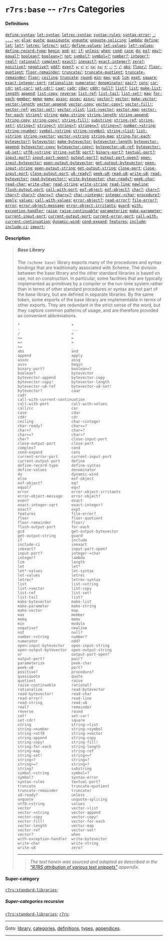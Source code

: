 

<a id='category__r7rs__r7rs_3a_base'></a>

# `r7rs:base` -- `r7rs` Categories


#### Definitions

[`define-syntax`](../../r7rs/definitions/define-syntax.md#definition__r7rs__define-syntax);
[`let-syntax`](../../r7rs/definitions/let-syntax.md#definition__r7rs__let-syntax);
[`letrec-syntax`](../../r7rs/definitions/letrec-syntax.md#definition__r7rs__letrec-syntax);
[`syntax-rules`](../../r7rs/definitions/syntax-rules.md#definition__r7rs__syntax-rules);
[`syntax-error`](../../r7rs/definitions/syntax-error.md#definition__r7rs__syntax-error);
[`_`](../../r7rs/definitions/ZZZZ__5f.md#definition__r7rs__ZZZZ__5f);
[`...`](../../r7rs/definitions/ZZZZ__2e_2e_2e.md#definition__r7rs__ZZZZ__2e_2e_2e);
[`=>`](../../r7rs/definitions/ZZZZ__3d_3e.md#definition__r7rs__ZZZZ__3d_3e);
[`else`](../../r7rs/definitions/else.md#definition__r7rs__else);
[`quote`](../../r7rs/definitions/quote.md#definition__r7rs__quote);
[`quasiquote`](../../r7rs/definitions/quasiquote.md#definition__r7rs__quasiquote);
[`unquote`](../../r7rs/definitions/unquote.md#definition__r7rs__unquote);
[`unquote-splicing`](../../r7rs/definitions/unquote-splicing.md#definition__r7rs__unquote-splicing);
[`lambda`](../../r7rs/definitions/lambda.md#definition__r7rs__lambda);
[`define`](../../r7rs/definitions/define.md#definition__r7rs__define);
[`let`](../../r7rs/definitions/let.md#definition__r7rs__let);
[`let*`](../../r7rs/definitions/let_2a.md#definition__r7rs__let_2a);
[`letrec`](../../r7rs/definitions/letrec.md#definition__r7rs__letrec);
[`letrec*`](../../r7rs/definitions/letrec_2a.md#definition__r7rs__letrec_2a);
[`set!`](../../r7rs/definitions/set_21.md#definition__r7rs__set_21);
[`define-values`](../../r7rs/definitions/define-values.md#definition__r7rs__define-values);
[`let-values`](../../r7rs/definitions/let-values.md#definition__r7rs__let-values);
[`let*-values`](../../r7rs/definitions/let_2a_-values.md#definition__r7rs__let_2a_-values);
[`define-record-type`](../../r7rs/definitions/define-record-type.md#definition__r7rs__define-record-type);
[`begin`](../../r7rs/definitions/begin.md#definition__r7rs__begin);
[`and`](../../r7rs/definitions/and.md#definition__r7rs__and);
[`or`](../../r7rs/definitions/or.md#definition__r7rs__or);
[`if`](../../r7rs/definitions/if.md#definition__r7rs__if);
[`unless`](../../r7rs/definitions/unless.md#definition__r7rs__unless);
[`when`](../../r7rs/definitions/when.md#definition__r7rs__when);
[`cond`](../../r7rs/definitions/cond.md#definition__r7rs__cond);
[`case`](../../r7rs/definitions/case.md#definition__r7rs__case);
[`do`](../../r7rs/definitions/do.md#definition__r7rs__do);
[`eq?`](../../r7rs/definitions/eq_3f.md#definition__r7rs__eq_3f);
[`eqv?`](../../r7rs/definitions/eqv_3f.md#definition__r7rs__eqv_3f);
[`equal?`](../../r7rs/definitions/equal_3f.md#definition__r7rs__equal_3f);
[`boolean?`](../../r7rs/definitions/boolean_3f.md#definition__r7rs__boolean_3f);
[`boolean=?`](../../r7rs/definitions/boolean_3d_3f.md#definition__r7rs__boolean_3d_3f);
[`not`](../../r7rs/definitions/not.md#definition__r7rs__not);
[`symbol?`](../../r7rs/definitions/symbol_3f.md#definition__r7rs__symbol_3f);
[`symbol=?`](../../r7rs/definitions/symbol_3d_3f.md#definition__r7rs__symbol_3d_3f);
[`number?`](../../r7rs/definitions/number_3f.md#definition__r7rs__number_3f);
[`integer?`](../../r7rs/definitions/integer_3f.md#definition__r7rs__integer_3f);
[`real?`](../../r7rs/definitions/real_3f.md#definition__r7rs__real_3f);
[`rational?`](../../r7rs/definitions/rational_3f.md#definition__r7rs__rational_3f);
[`complex?`](../../r7rs/definitions/complex_3f.md#definition__r7rs__complex_3f);
[`exact?`](../../r7rs/definitions/exact_3f.md#definition__r7rs__exact_3f);
[`inexact?`](../../r7rs/definitions/inexact_3f.md#definition__r7rs__inexact_3f);
[`exact-integer?`](../../r7rs/definitions/exact-integer_3f.md#definition__r7rs__exact-integer_3f);
[`zero?`](../../r7rs/definitions/zero_3f.md#definition__r7rs__zero_3f);
[`positive?`](../../r7rs/definitions/positive_3f.md#definition__r7rs__positive_3f);
[`negative?`](../../r7rs/definitions/negative_3f.md#definition__r7rs__negative_3f);
[`odd?`](../../r7rs/definitions/odd_3f.md#definition__r7rs__odd_3f);
[`even?`](../../r7rs/definitions/even_3f.md#definition__r7rs__even_3f);
[`=`](../../r7rs/definitions/ZZZZ__3d.md#definition__r7rs__ZZZZ__3d);
[`<`](../../r7rs/definitions/ZZZZ__3c.md#definition__r7rs__ZZZZ__3c);
[`>`](../../r7rs/definitions/ZZZZ__3e.md#definition__r7rs__ZZZZ__3e);
[`<=`](../../r7rs/definitions/ZZZZ__3c_3d.md#definition__r7rs__ZZZZ__3c_3d);
[`>=`](../../r7rs/definitions/ZZZZ__3e_3d.md#definition__r7rs__ZZZZ__3e_3d);
[`+`](../../r7rs/definitions/ZZZZ__2b.md#definition__r7rs__ZZZZ__2b);
[`-`](../../r7rs/definitions/ZZZZ__2d.md#definition__r7rs__ZZZZ__2d);
[`*`](../../r7rs/definitions/ZZZZ__2a.md#definition__r7rs__ZZZZ__2a);
[`/`](../../r7rs/definitions/ZZZZ__2f.md#definition__r7rs__ZZZZ__2f);
[`abs`](../../r7rs/definitions/abs.md#definition__r7rs__abs);
[`floor/`](../../r7rs/definitions/floor_2f.md#definition__r7rs__floor_2f);
[`floor-quotient`](../../r7rs/definitions/floor-quotient.md#definition__r7rs__floor-quotient);
[`floor-remainder`](../../r7rs/definitions/floor-remainder.md#definition__r7rs__floor-remainder);
[`truncate/`](../../r7rs/definitions/truncate_2f.md#definition__r7rs__truncate_2f);
[`truncate-quotient`](../../r7rs/definitions/truncate-quotient.md#definition__r7rs__truncate-quotient);
[`truncate-remainder`](../../r7rs/definitions/truncate-remainder.md#definition__r7rs__truncate-remainder);
[`floor`](../../r7rs/definitions/floor.md#definition__r7rs__floor);
[`ceiling`](../../r7rs/definitions/ceiling.md#definition__r7rs__ceiling);
[`truncate`](../../r7rs/definitions/truncate.md#definition__r7rs__truncate);
[`round`](../../r7rs/definitions/round.md#definition__r7rs__round);
[`min`](../../r7rs/definitions/min.md#definition__r7rs__min);
[`max`](../../r7rs/definitions/max.md#definition__r7rs__max);
[`gcd`](../../r7rs/definitions/gcd.md#definition__r7rs__gcd);
[`lcm`](../../r7rs/definitions/lcm.md#definition__r7rs__lcm);
[`expt`](../../r7rs/definitions/expt.md#definition__r7rs__expt);
[`square`](../../r7rs/definitions/square.md#definition__r7rs__square);
[`exact-integer-sqrt`](../../r7rs/definitions/exact-integer-sqrt.md#definition__r7rs__exact-integer-sqrt);
[`rationalize`](../../r7rs/definitions/rationalize.md#definition__r7rs__rationalize);
[`numerator`](../../r7rs/definitions/numerator.md#definition__r7rs__numerator);
[`denominator`](../../r7rs/definitions/denominator.md#definition__r7rs__denominator);
[`pair?`](../../r7rs/definitions/pair_3f.md#definition__r7rs__pair_3f);
[`cons`](../../r7rs/definitions/cons.md#definition__r7rs__cons);
[`car`](../../r7rs/definitions/car.md#definition__r7rs__car);
[`cdr`](../../r7rs/definitions/cdr.md#definition__r7rs__cdr);
[`set-car!`](../../r7rs/definitions/set-car_21.md#definition__r7rs__set-car_21);
[`set-cdr!`](../../r7rs/definitions/set-cdr_21.md#definition__r7rs__set-cdr_21);
[`caar`](../../r7rs/definitions/caar.md#definition__r7rs__caar);
[`cadr`](../../r7rs/definitions/cadr.md#definition__r7rs__cadr);
[`cdar`](../../r7rs/definitions/cdar.md#definition__r7rs__cdar);
[`cddr`](../../r7rs/definitions/cddr.md#definition__r7rs__cddr);
[`null?`](../../r7rs/definitions/null_3f.md#definition__r7rs__null_3f);
[`list?`](../../r7rs/definitions/list_3f.md#definition__r7rs__list_3f);
[`list`](../../r7rs/definitions/list.md#definition__r7rs__list);
[`make-list`](../../r7rs/definitions/make-list.md#definition__r7rs__make-list);
[`length`](../../r7rs/definitions/length.md#definition__r7rs__length);
[`append`](../../r7rs/definitions/append.md#definition__r7rs__append);
[`list-copy`](../../r7rs/definitions/list-copy.md#definition__r7rs__list-copy);
[`reverse`](../../r7rs/definitions/reverse.md#definition__r7rs__reverse);
[`list-ref`](../../r7rs/definitions/list-ref.md#definition__r7rs__list-ref);
[`list-tail`](../../r7rs/definitions/list-tail.md#definition__r7rs__list-tail);
[`list-set!`](../../r7rs/definitions/list-set_21.md#definition__r7rs__list-set_21);
[`map`](../../r7rs/definitions/map.md#definition__r7rs__map);
[`for-each`](../../r7rs/definitions/for-each.md#definition__r7rs__for-each);
[`member`](../../r7rs/definitions/member.md#definition__r7rs__member);
[`memq`](../../r7rs/definitions/memq.md#definition__r7rs__memq);
[`memv`](../../r7rs/definitions/memv.md#definition__r7rs__memv);
[`assoc`](../../r7rs/definitions/assoc.md#definition__r7rs__assoc);
[`assqc`](../../r7rs/definitions/assqc.md#definition__r7rs__assqc);
[`assvc`](../../r7rs/definitions/assvc.md#definition__r7rs__assvc);
[`vector?`](../../r7rs/definitions/vector_3f.md#definition__r7rs__vector_3f);
[`vector`](../../r7rs/definitions/vector.md#definition__r7rs__vector);
[`make-vector`](../../r7rs/definitions/make-vector.md#definition__r7rs__make-vector);
[`vector-length`](../../r7rs/definitions/vector-length.md#definition__r7rs__vector-length);
[`vector-append`](../../r7rs/definitions/vector-append.md#definition__r7rs__vector-append);
[`vector-copy`](../../r7rs/definitions/vector-copy.md#definition__r7rs__vector-copy);
[`vector-copy!`](../../r7rs/definitions/vector-copy_21.md#definition__r7rs__vector-copy_21);
[`vector-fill!`](../../r7rs/definitions/vector-fill_21.md#definition__r7rs__vector-fill_21);
[`vector-ref`](../../r7rs/definitions/vector-ref.md#definition__r7rs__vector-ref);
[`vector-set!`](../../r7rs/definitions/vector-set_21.md#definition__r7rs__vector-set_21);
[`vector->list`](../../r7rs/definitions/vector-_3e_list.md#definition__r7rs__vector-_3e_list);
[`list->vector`](../../r7rs/definitions/list-_3e_vector.md#definition__r7rs__list-_3e_vector);
[`vector-map`](../../r7rs/definitions/vector-map.md#definition__r7rs__vector-map);
[`vector-for-each`](../../r7rs/definitions/vector-for-each.md#definition__r7rs__vector-for-each);
[`string?`](../../r7rs/definitions/string_3f.md#definition__r7rs__string_3f);
[`string`](../../r7rs/definitions/string.md#definition__r7rs__string);
[`make-string`](../../r7rs/definitions/make-string.md#definition__r7rs__make-string);
[`string-length`](../../r7rs/definitions/string-length.md#definition__r7rs__string-length);
[`string-append`](../../r7rs/definitions/string-append.md#definition__r7rs__string-append);
[`string-copy`](../../r7rs/definitions/string-copy.md#definition__r7rs__string-copy);
[`string-copy!`](../../r7rs/definitions/string-copy_21.md#definition__r7rs__string-copy_21);
[`string-fill!`](../../r7rs/definitions/string-fill_21.md#definition__r7rs__string-fill_21);
[`substring`](../../r7rs/definitions/substring.md#definition__r7rs__substring);
[`string-ref`](../../r7rs/definitions/string-ref.md#definition__r7rs__string-ref);
[`string-set!`](../../r7rs/definitions/string-set_21.md#definition__r7rs__string-set_21);
[`string=?`](../../r7rs/definitions/string_3d_3f.md#definition__r7rs__string_3d_3f);
[`string<?`](../../r7rs/definitions/string_3c_3f.md#definition__r7rs__string_3c_3f);
[`string>?`](../../r7rs/definitions/string_3e_3f.md#definition__r7rs__string_3e_3f);
[`string<=?`](../../r7rs/definitions/string_3c_3d_3f.md#definition__r7rs__string_3c_3d_3f);
[`string>=?`](../../r7rs/definitions/string_3e_3d_3f.md#definition__r7rs__string_3e_3d_3f);
[`number->string`](../../r7rs/definitions/number-_3e_string.md#definition__r7rs__number-_3e_string);
[`string->number`](../../r7rs/definitions/string-_3e_number.md#definition__r7rs__string-_3e_number);
[`symbol->string`](../../r7rs/definitions/symbol-_3e_string.md#definition__r7rs__symbol-_3e_string);
[`string->symbol`](../../r7rs/definitions/string-_3e_symbol.md#definition__r7rs__string-_3e_symbol);
[`string->list`](../../r7rs/definitions/string-_3e_list.md#definition__r7rs__string-_3e_list);
[`list->string`](../../r7rs/definitions/list-_3e_string.md#definition__r7rs__list-_3e_string);
[`string->vector`](../../r7rs/definitions/string-_3e_vector.md#definition__r7rs__string-_3e_vector);
[`vector->string`](../../r7rs/definitions/vector-_3e_string.md#definition__r7rs__vector-_3e_string);
[`string-map`](../../r7rs/definitions/string-map.md#definition__r7rs__string-map);
[`string-for-each`](../../r7rs/definitions/string-for-each.md#definition__r7rs__string-for-each);
[`bytevector?`](../../r7rs/definitions/bytevector_3f.md#definition__r7rs__bytevector_3f);
[`bytevector`](../../r7rs/definitions/bytevector.md#definition__r7rs__bytevector);
[`make-bytevector`](../../r7rs/definitions/make-bytevector.md#definition__r7rs__make-bytevector);
[`bytevector-length`](../../r7rs/definitions/bytevector-length.md#definition__r7rs__bytevector-length);
[`bytevector-append`](../../r7rs/definitions/bytevector-append.md#definition__r7rs__bytevector-append);
[`bytevector-copy`](../../r7rs/definitions/bytevector-copy.md#definition__r7rs__bytevector-copy);
[`bytevector-copy!`](../../r7rs/definitions/bytevector-copy_21.md#definition__r7rs__bytevector-copy_21);
[`bytevector-u8-ref`](../../r7rs/definitions/bytevector-u8-ref.md#definition__r7rs__bytevector-u8-ref);
[`bytevector-u8-set!`](../../r7rs/definitions/bytevector-u8-set_21.md#definition__r7rs__bytevector-u8-set_21);
[`utf8->string`](../../r7rs/definitions/utf8-_3e_string.md#definition__r7rs__utf8-_3e_string);
[`string->utf8`](../../r7rs/definitions/string-_3e_utf8.md#definition__r7rs__string-_3e_utf8);
[`port?`](../../r7rs/definitions/port_3f.md#definition__r7rs__port_3f);
[`binary-port?`](../../r7rs/definitions/binary-port_3f.md#definition__r7rs__binary-port_3f);
[`textual-port?`](../../r7rs/definitions/textual-port_3f.md#definition__r7rs__textual-port_3f);
[`input-port?`](../../r7rs/definitions/input-port_3f.md#definition__r7rs__input-port_3f);
[`input-port-open?`](../../r7rs/definitions/input-port-open_3f.md#definition__r7rs__input-port-open_3f);
[`output-port?`](../../r7rs/definitions/output-port_3f.md#definition__r7rs__output-port_3f);
[`output-port-open?`](../../r7rs/definitions/output-port-open_3f.md#definition__r7rs__output-port-open_3f);
[`open-input-bytevector`](../../r7rs/definitions/open-input-bytevector.md#definition__r7rs__open-input-bytevector);
[`open-output-bytevector`](../../r7rs/definitions/open-output-bytevector.md#definition__r7rs__open-output-bytevector);
[`get-output-bytevector`](../../r7rs/definitions/get-output-bytevector.md#definition__r7rs__get-output-bytevector);
[`open-input-string`](../../r7rs/definitions/open-input-string.md#definition__r7rs__open-input-string);
[`open-output-string`](../../r7rs/definitions/open-output-string.md#definition__r7rs__open-output-string);
[`get-output-string`](../../r7rs/definitions/get-output-string.md#definition__r7rs__get-output-string);
[`close-port`](../../r7rs/definitions/close-port.md#definition__r7rs__close-port);
[`close-input-port`](../../r7rs/definitions/close-input-port.md#definition__r7rs__close-input-port);
[`close-output-port`](../../r7rs/definitions/close-output-port.md#definition__r7rs__close-output-port);
[`u8-ready?`](../../r7rs/definitions/u8-ready_3f.md#definition__r7rs__u8-ready_3f);
[`peek-u8`](../../r7rs/definitions/peek-u8.md#definition__r7rs__peek-u8);
[`read-u8`](../../r7rs/definitions/read-u8.md#definition__r7rs__read-u8);
[`write-u8`](../../r7rs/definitions/write-u8.md#definition__r7rs__write-u8);
[`read-bytevector`](../../r7rs/definitions/read-bytevector.md#definition__r7rs__read-bytevector);
[`read-bytevector!`](../../r7rs/definitions/read-bytevector_21.md#definition__r7rs__read-bytevector_21);
[`write-bytevector`](../../r7rs/definitions/write-bytevector.md#definition__r7rs__write-bytevector);
[`char-ready?`](../../r7rs/definitions/char-ready_3f.md#definition__r7rs__char-ready_3f);
[`peek-char`](../../r7rs/definitions/peek-char.md#definition__r7rs__peek-char);
[`read-char`](../../r7rs/definitions/read-char.md#definition__r7rs__read-char);
[`write-char`](../../r7rs/definitions/write-char.md#definition__r7rs__write-char);
[`read-string`](../../r7rs/definitions/read-string.md#definition__r7rs__read-string);
[`write-string`](../../r7rs/definitions/write-string.md#definition__r7rs__write-string);
[`read-line`](../../r7rs/definitions/read-line.md#definition__r7rs__read-line);
[`newline`](../../r7rs/definitions/newline.md#definition__r7rs__newline);
[`flush-output-port`](../../r7rs/definitions/flush-output-port.md#definition__r7rs__flush-output-port);
[`call-with-port`](../../r7rs/definitions/call-with-port.md#definition__r7rs__call-with-port);
[`eof-object`](../../r7rs/definitions/eof-object.md#definition__r7rs__eof-object);
[`eof-object?`](../../r7rs/definitions/eof-object_3f.md#definition__r7rs__eof-object_3f);
[`char?`](../../r7rs/definitions/char_3f.md#definition__r7rs__char_3f);
[`char=?`](../../r7rs/definitions/char_3d_3f.md#definition__r7rs__char_3d_3f);
[`char<?`](../../r7rs/definitions/char_3c_3f.md#definition__r7rs__char_3c_3f);
[`char>?`](../../r7rs/definitions/char_3e_3f.md#definition__r7rs__char_3e_3f);
[`char<=?`](../../r7rs/definitions/char_3c_3d_3f.md#definition__r7rs__char_3c_3d_3f);
[`char>=?`](../../r7rs/definitions/char_3e_3d_3f.md#definition__r7rs__char_3e_3d_3f);
[`char->integer`](../../r7rs/definitions/char-_3e_integer.md#definition__r7rs__char-_3e_integer);
[`integer->char`](../../r7rs/definitions/integer-_3e_char.md#definition__r7rs__integer-_3e_char);
[`procedure?`](../../r7rs/definitions/procedure_3f.md#definition__r7rs__procedure_3f);
[`apply`](../../r7rs/definitions/apply.md#definition__r7rs__apply);
[`values`](../../r7rs/definitions/values.md#definition__r7rs__values);
[`call-with-values`](../../r7rs/definitions/call-with-values.md#definition__r7rs__call-with-values);
[`error-object?`](../../r7rs/definitions/error-object_3f.md#definition__r7rs__error-object_3f);
[`read-error?`](../../r7rs/definitions/read-error_3f.md#definition__r7rs__read-error_3f);
[`file-error?`](../../r7rs/definitions/file-error_3f.md#definition__r7rs__file-error_3f);
[`error`](../../r7rs/definitions/error.md#definition__r7rs__error);
[`error-object-message`](../../r7rs/definitions/error-object-message.md#definition__r7rs__error-object-message);
[`error-object-irritants`](../../r7rs/definitions/error-object-irritants.md#definition__r7rs__error-object-irritants);
[`guard`](../../r7rs/definitions/guard.md#definition__r7rs__guard);
[`with-exception-handler`](../../r7rs/definitions/with-exception-handler.md#definition__r7rs__with-exception-handler);
[`raise`](../../r7rs/definitions/raise.md#definition__r7rs__raise);
[`raise-continuable`](../../r7rs/definitions/raise-continuable.md#definition__r7rs__raise-continuable);
[`parameterize`](../../r7rs/definitions/parameterize.md#definition__r7rs__parameterize);
[`make-parameter`](../../r7rs/definitions/make-parameter.md#definition__r7rs__make-parameter);
[`current-input-port`](../../r7rs/definitions/current-input-port.md#definition__r7rs__current-input-port);
[`current-output-port`](../../r7rs/definitions/current-output-port.md#definition__r7rs__current-output-port);
[`current-error-port`](../../r7rs/definitions/current-error-port.md#definition__r7rs__current-error-port);
[`call-with-current-continuation`](../../r7rs/definitions/call-with-current-continuation.md#definition__r7rs__call-with-current-continuation);
[`dynamic-wind`](../../r7rs/definitions/dynamic-wind.md#definition__r7rs__dynamic-wind);
[`cond-expand`](../../r7rs/definitions/cond-expand.md#definition__r7rs__cond-expand);
[`features`](../../r7rs/definitions/features.md#definition__r7rs__features);
[`include`](../../r7rs/definitions/include.md#definition__r7rs__include);
[`include-ci`](../../r7rs/definitions/include-ci.md#definition__r7rs__include-ci);
[`import`](../../r7rs/definitions/import.md#definition__r7rs__import);


#### Description

> ##### Base Library
> 
> The `(scheme base)` library exports many of the procedures and
> syntax bindings that are traditionally associated with Scheme.
> The division between the base library and the other standard libraries is
> based on use, not on construction. In particular, some facilities that are
> typically implemented as primitives by a compiler or the run-time system
> rather than in terms of other standard procedures or syntax are
> not part of the base library, but are defined in separate libraries.
> By the same token, some exports of the base library are implementable
> in terms of other exports.  They are redundant in the strict sense of
> the word, but they capture common patterns of usage, and are therefore
> provided as convenient abbreviations.
> 
> ````
> *                       +
> -                       ...
> /                       <
> <=                      =
> =>                      >
> >=                      _
> abs                     and
> append                  apply
> assoc                   assq
> assv                    begin
> binary-port?            boolean=?
> boolean?                bytevector
> bytevector-append       bytevector-copy
> bytevector-copy!        bytevector-length
> bytevector-u8-ref       bytevector-u8-set!
> bytevector?             caar
> cadr
> call-with-current-continuation
> call-with-port          call-with-values
> call/cc                 car
> case                    cdar
> cddr                    cdr
> ceiling                 char->integer
> char-ready?             char<=?
> char<?                  char=?
> char>=?                 char>?
> char?                   close-input-port
> close-output-port       close-port
> complex?                cond
> cond-expand             cons
> current-error-port      current-input-port
> current-output-port     define
> define-record-type      define-syntax
> define-values           denominator
> do                      dynamic-wind
> else                    eof-object
> eof-object?             eq?
> equal?                  eqv?
> error                   error-object-irritants
> error-object-message    error-object?
> even?                   exact
> exact-integer-sqrt      exact-integer?
> exact?                  expt
> features                file-error?
> floor                   floor-quotient
> floor-remainder         floor/
> flush-output-port       for-each
> gcd                     get-output-bytevector
> get-output-string       guard
> if                      include
> include-ci              inexact
> inexact?                input-port-open?
> input-port?             integer->char
> integer?                lambda
> lcm                     length
> let                     let*
> let*-values             let-syntax
> let-values              letrec
> letrec*                 letrec-syntax
> list                    list->string
> list->vector            list-copy
> list-ref                list-set!
> list-tail               list?
> make-bytevector         make-list
> make-parameter          make-string
> make-vector             map
> max                     member
> memq                    memv
> min                     modulo
> negative?               newline
> not                     null?
> number->string          number?
> numerator               odd?
> open-input-bytevector   open-input-string
> open-output-bytevector  open-output-string
> or                      output-port-open?
> output-port?            pair?
> parameterize            peek-char
> peek-u8                 port?
> positive?               procedure?
> quasiquote              quote
> quotient                raise
> raise-continuable       rational?
> rationalize             read-bytevector
> read-bytevector!        read-char
> read-error?             read-line
> read-string             read-u8
> real?                   remainder
> reverse                 round
> set!                    set-car!
> set-cdr!                square
> string                  string->list
> string->number          string->symbol
> string->utf8            string->vector
> string-append           string-copy
> string-copy!            string-fill!
> string-for-each         string-length
> string-map              string-ref
> string-set!             string<=?
> string<?                string=?
> string>=?               string>?
> string?                 substring
> symbol->string          symbol=?
> symbol?                 syntax-error
> syntax-rules            textual-port?
> truncate                truncate-quotient
> truncate-remainder      truncate/
> u8-ready?               unless
> unquote                 unquote-splicing
> utf8->string            values
> vector                  vector->list
> vector->string          vector-append
> vector-copy             vector-copy!
> vector-fill!            vector-for-each
> vector-length           vector-map
> vector-ref              vector-set!
> vector?                 when
> with-exception-handler  write-bytevector
> write-char              write-string
> write-u8                zero?
> ````
> 
> 
> ----
> > *The text herein was sourced and adapted as described in the ["R7RS attribution of various text snippets"](../../r7rs/appendices/attribution.md#appendix__r7rs__attribution) appendix.*


#### Super-category

[`r7rs:standard-libraries`](../../r7rs/categories/r7rs_3a_standard-libraries.md#category__r7rs__r7rs_3a_standard-libraries);


##### Super-categories recursive

[`r7rs:standard-libraries`](../../r7rs/categories/r7rs_3a_standard-libraries.md#category__r7rs__r7rs_3a_standard-libraries);
[`r7rs`](../../r7rs/categories/r7rs.md#category__r7rs__r7rs);

----

Goto: [library](../../r7rs/_index.md#library__r7rs), [categories](../../r7rs/categories/_index.md#toc__r7rs__categories), [definitions](../../r7rs/definitions/_index.md#toc__r7rs__definitions), [types](../../r7rs/types/_index.md#toc__r7rs__types), [appendices](../../r7rs/appendices/_index.md#toc__r7rs__appendices).

----

